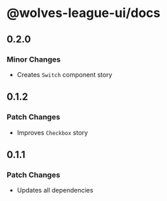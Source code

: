 # @wolves-league-ui/docs

## 0.2.0

### Minor Changes

- Creates `Switch` component story

## 0.1.2

### Patch Changes

- Improves `Checkbox` story

## 0.1.1

### Patch Changes

- Updates all dependencies

